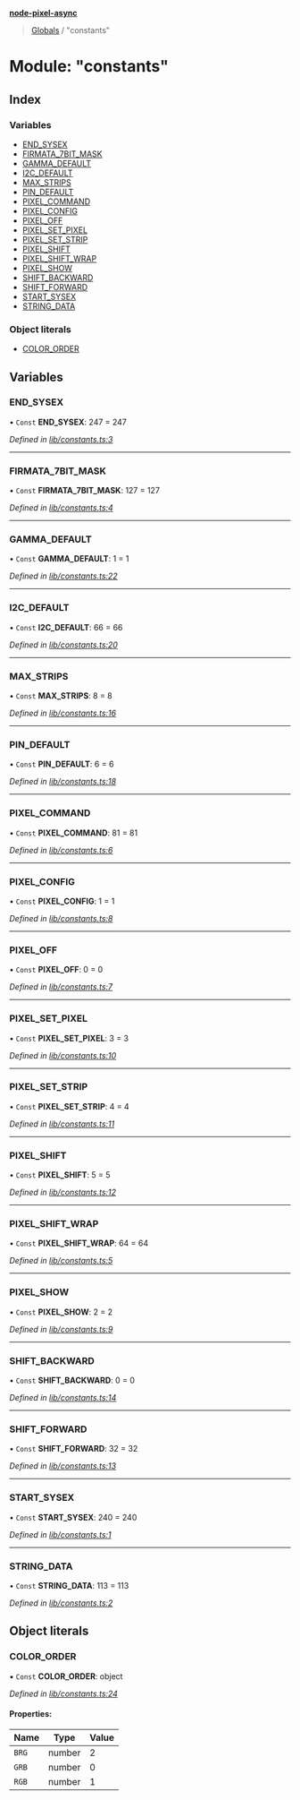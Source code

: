 **[node-pixel-async](../README.md)**

> [Globals](../globals.md) / "constants"

# Module: "constants"

## Index

### Variables

* [END\_SYSEX](_constants_.md#end_sysex)
* [FIRMATA\_7BIT\_MASK](_constants_.md#firmata_7bit_mask)
* [GAMMA\_DEFAULT](_constants_.md#gamma_default)
* [I2C\_DEFAULT](_constants_.md#i2c_default)
* [MAX\_STRIPS](_constants_.md#max_strips)
* [PIN\_DEFAULT](_constants_.md#pin_default)
* [PIXEL\_COMMAND](_constants_.md#pixel_command)
* [PIXEL\_CONFIG](_constants_.md#pixel_config)
* [PIXEL\_OFF](_constants_.md#pixel_off)
* [PIXEL\_SET\_PIXEL](_constants_.md#pixel_set_pixel)
* [PIXEL\_SET\_STRIP](_constants_.md#pixel_set_strip)
* [PIXEL\_SHIFT](_constants_.md#pixel_shift)
* [PIXEL\_SHIFT\_WRAP](_constants_.md#pixel_shift_wrap)
* [PIXEL\_SHOW](_constants_.md#pixel_show)
* [SHIFT\_BACKWARD](_constants_.md#shift_backward)
* [SHIFT\_FORWARD](_constants_.md#shift_forward)
* [START\_SYSEX](_constants_.md#start_sysex)
* [STRING\_DATA](_constants_.md#string_data)

### Object literals

* [COLOR\_ORDER](_constants_.md#color_order)

## Variables

### END\_SYSEX

• `Const` **END\_SYSEX**: 247 = 247

*Defined in [lib/constants.ts:3](https://github.com/hweeks/node-pixel-async/blob/94dca3b/lib/constants.ts#L3)*

___

### FIRMATA\_7BIT\_MASK

• `Const` **FIRMATA\_7BIT\_MASK**: 127 = 127

*Defined in [lib/constants.ts:4](https://github.com/hweeks/node-pixel-async/blob/94dca3b/lib/constants.ts#L4)*

___

### GAMMA\_DEFAULT

• `Const` **GAMMA\_DEFAULT**: 1 = 1

*Defined in [lib/constants.ts:22](https://github.com/hweeks/node-pixel-async/blob/94dca3b/lib/constants.ts#L22)*

___

### I2C\_DEFAULT

• `Const` **I2C\_DEFAULT**: 66 = 66

*Defined in [lib/constants.ts:20](https://github.com/hweeks/node-pixel-async/blob/94dca3b/lib/constants.ts#L20)*

___

### MAX\_STRIPS

• `Const` **MAX\_STRIPS**: 8 = 8

*Defined in [lib/constants.ts:16](https://github.com/hweeks/node-pixel-async/blob/94dca3b/lib/constants.ts#L16)*

___

### PIN\_DEFAULT

• `Const` **PIN\_DEFAULT**: 6 = 6

*Defined in [lib/constants.ts:18](https://github.com/hweeks/node-pixel-async/blob/94dca3b/lib/constants.ts#L18)*

___

### PIXEL\_COMMAND

• `Const` **PIXEL\_COMMAND**: 81 = 81

*Defined in [lib/constants.ts:6](https://github.com/hweeks/node-pixel-async/blob/94dca3b/lib/constants.ts#L6)*

___

### PIXEL\_CONFIG

• `Const` **PIXEL\_CONFIG**: 1 = 1

*Defined in [lib/constants.ts:8](https://github.com/hweeks/node-pixel-async/blob/94dca3b/lib/constants.ts#L8)*

___

### PIXEL\_OFF

• `Const` **PIXEL\_OFF**: 0 = 0

*Defined in [lib/constants.ts:7](https://github.com/hweeks/node-pixel-async/blob/94dca3b/lib/constants.ts#L7)*

___

### PIXEL\_SET\_PIXEL

• `Const` **PIXEL\_SET\_PIXEL**: 3 = 3

*Defined in [lib/constants.ts:10](https://github.com/hweeks/node-pixel-async/blob/94dca3b/lib/constants.ts#L10)*

___

### PIXEL\_SET\_STRIP

• `Const` **PIXEL\_SET\_STRIP**: 4 = 4

*Defined in [lib/constants.ts:11](https://github.com/hweeks/node-pixel-async/blob/94dca3b/lib/constants.ts#L11)*

___

### PIXEL\_SHIFT

• `Const` **PIXEL\_SHIFT**: 5 = 5

*Defined in [lib/constants.ts:12](https://github.com/hweeks/node-pixel-async/blob/94dca3b/lib/constants.ts#L12)*

___

### PIXEL\_SHIFT\_WRAP

• `Const` **PIXEL\_SHIFT\_WRAP**: 64 = 64

*Defined in [lib/constants.ts:5](https://github.com/hweeks/node-pixel-async/blob/94dca3b/lib/constants.ts#L5)*

___

### PIXEL\_SHOW

• `Const` **PIXEL\_SHOW**: 2 = 2

*Defined in [lib/constants.ts:9](https://github.com/hweeks/node-pixel-async/blob/94dca3b/lib/constants.ts#L9)*

___

### SHIFT\_BACKWARD

• `Const` **SHIFT\_BACKWARD**: 0 = 0

*Defined in [lib/constants.ts:14](https://github.com/hweeks/node-pixel-async/blob/94dca3b/lib/constants.ts#L14)*

___

### SHIFT\_FORWARD

• `Const` **SHIFT\_FORWARD**: 32 = 32

*Defined in [lib/constants.ts:13](https://github.com/hweeks/node-pixel-async/blob/94dca3b/lib/constants.ts#L13)*

___

### START\_SYSEX

• `Const` **START\_SYSEX**: 240 = 240

*Defined in [lib/constants.ts:1](https://github.com/hweeks/node-pixel-async/blob/94dca3b/lib/constants.ts#L1)*

___

### STRING\_DATA

• `Const` **STRING\_DATA**: 113 = 113

*Defined in [lib/constants.ts:2](https://github.com/hweeks/node-pixel-async/blob/94dca3b/lib/constants.ts#L2)*

## Object literals

### COLOR\_ORDER

▪ `Const` **COLOR\_ORDER**: object

*Defined in [lib/constants.ts:24](https://github.com/hweeks/node-pixel-async/blob/94dca3b/lib/constants.ts#L24)*

#### Properties:

Name | Type | Value |
------ | ------ | ------ |
`BRG` | number | 2 |
`GRB` | number | 0 |
`RGB` | number | 1 |

